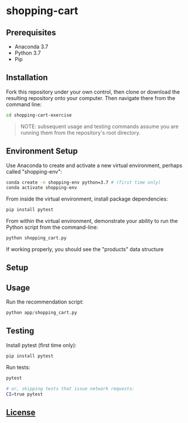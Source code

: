 # shopping-cart


## Prerequisites

  + Anaconda 3.7
  + Python 3.7
  + Pip

## Installation

Fork this repository under your own control, then clone or download the resulting repository onto your computer. Then navigate there from the command line:

```sh
cd shopping-cart-exercise
```

> NOTE: subsequent usage and testing commands assume you are running them from the repository's root directory.

## Environment Setup

Use Anaconda to create and activate a new virtual environment, perhaps called "shopping-env":

```sh
conda create -n shopping-env python=3.7 # (first time only)
conda activate shopping-env
```

From inside the virtual environment, install package dependencies:

```sh
pip install pytest
```
From within the virtual environment, demonstrate your ability to run the Python script from the command-line:

```sh
python shopping_cart.py
```
If working properly, you should see the "products" data structure 

## Setup



## Usage

Run the recommendation script:

```py
python app/shopping_cart.py
```

## Testing

Install pytest (first time only):

```sh
pip install pytest
```

Run tests:

```sh
pytest

# or, skipping tests that issue network requests:
CI=true pytest
```

## [License](/LICENSE.md)
